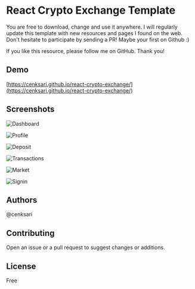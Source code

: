 # React Crypto Exchange Template
You are free to download, change and use it anywhere. I will regularly update this template with new resources and pages I found on the web. Don't hesitate to participate by sending a PR! Maybe your first on Github :)

If you like this resource, please follow me on GitHub. Thank you!

## Demo
[https://cenksari.github.io/react-crypto-exchange/](https://cenksari.github.io/react-crypto-exchange/)

## Screenshots
![Dashboard](https://github.com/cenksari/react-crypto-exchange/blob/master/screenshots/1-dashboard.jpg?raw=true)

![Profile](https://github.com/cenksari/react-crypto-exchange/blob/master/screenshots/2-profile.jpg?raw=true)

![Deposit](https://github.com/cenksari/react-crypto-exchange/blob/master/screenshots/3-deposit.jpg?raw=true)

![Transactions](https://github.com/cenksari/react-crypto-exchange/blob/master/screenshots/4-transactions.jpg?raw=true)

![Market](https://github.com/cenksari/react-crypto-exchange/blob/master/screenshots/5-market.jpg?raw=true)

![Signin](https://github.com/cenksari/react-crypto-exchange/blob/master/screenshots/6-signin.jpg?raw=true)

## Authors
@cenksari

## Contributing
Open an issue or a pull request to suggest changes or additions.

## License
Free
